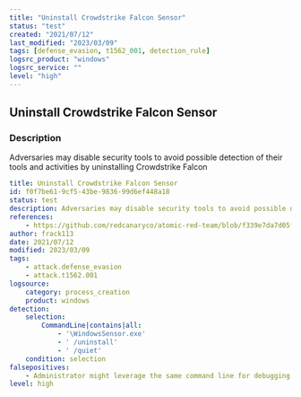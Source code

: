 ```yaml
---
title: "Uninstall Crowdstrike Falcon Sensor"
status: "test"
created: "2021/07/12"
last_modified: "2023/03/09"
tags: [defense_evasion, t1562_001, detection_rule]
logsrc_product: "windows"
logsrc_service: ""
level: "high"
---
```


## Uninstall Crowdstrike Falcon Sensor

### Description

Adversaries may disable security tools to avoid possible detection of their tools and activities by uninstalling Crowdstrike Falcon

```yml
title: Uninstall Crowdstrike Falcon Sensor
id: f0f7be61-9cf5-43be-9836-99d6ef448a18
status: test
description: Adversaries may disable security tools to avoid possible detection of their tools and activities by uninstalling Crowdstrike Falcon
references:
    - https://github.com/redcanaryco/atomic-red-team/blob/f339e7da7d05f6057fdfcdd3742bfcf365fee2a9/atomics/T1562.001/T1562.001.md
author: frack113
date: 2021/07/12
modified: 2023/03/09
tags:
    - attack.defense_evasion
    - attack.t1562.001
logsource:
    category: process_creation
    product: windows
detection:
    selection:
        CommandLine|contains|all:
            - '\WindowsSensor.exe'
            - ' /uninstall'
            - ' /quiet'
    condition: selection
falsepositives:
    - Administrator might leverage the same command line for debugging or other purposes. However this action must be always investigated
level: high

```
